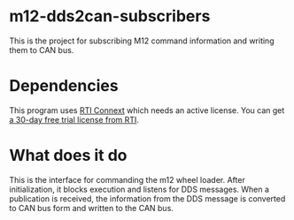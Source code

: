 # m12-dds2can-subscribers
This is the project for subscribing M12 command information and writing them to CAN bus.

# Dependencies
This program uses [RTI Connext](https://www.rti.com/products) which needs an active license. You can get [a 30-day free trial license from RTI](https://www.rti.com/free-trial).

# What does it do
This is the interface for commanding the m12 wheel loader. After initialization, it blocks execution and listens for DDS messages. When a publication is received, the information from the DDS message is converted to CAN bus form and written to the CAN bus. 
